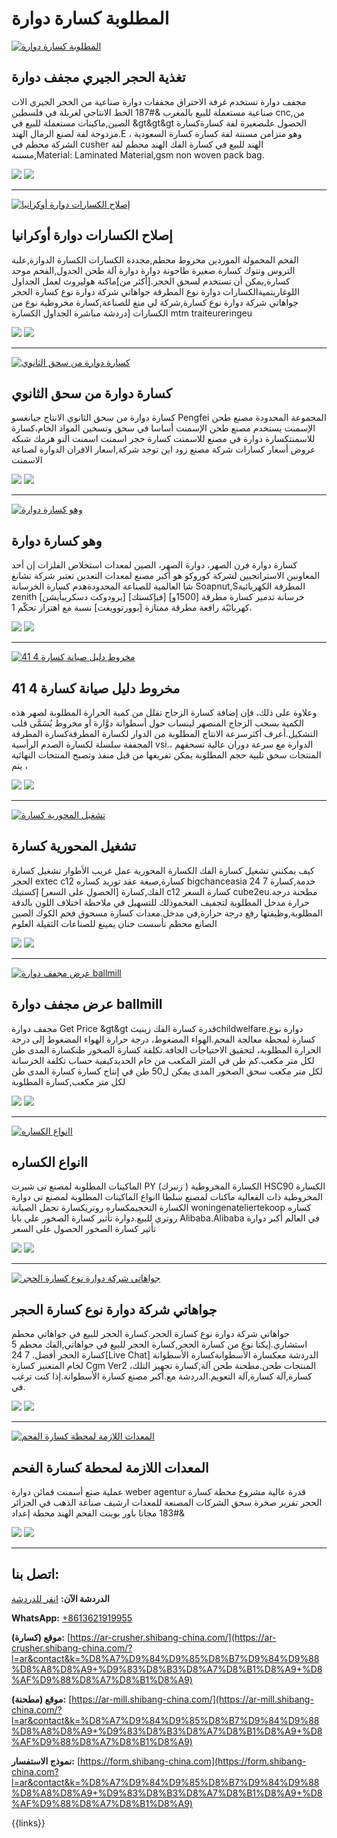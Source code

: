 # المطلوبة كسارة دوارة

<a href="https://swt.shibang-china.com/?n=lxq&l=ar&img&k=%D8%A7%D9%84%D9%85%D8%B7%D9%84%D9%88%D8%A8%D8%A9+%D9%83%D8%B3%D8%A7%D8%B1%D8%A9+%D8%AF%D9%88%D8%A7%D8%B1%D8%A9" target="_blank">![المطلوبة كسارة دوارة](http://static.shibang-china.com/all-800x300/1088.jpg)</a>

## تغذية الحجر الجيري مجفف دوارة
مجفف دوارة تستخدم غرفة الاحتراق مجففات دوارة صناعية من الحجر الجيري الات صناعية مستعملة للبيع بالمغرب &#187 الخط الانتاجي لغربلة في فلسطين cnc,من الصين,ماكينات مستعملة للبيع في &gt&gt&gt الحصول علىصغيرة لفة كسارةكسارة مزدوجة لفة لصنع الرمال الهند.E وهو متزامن مسننة لفة كسارة كسارة السعودية ، الشركة محطم في cusher الهند للبيع في كسارة الفك الهند محطم لفة مسننة,Material: Laminated Material,gsm non woven pack bag.


<a href="https://whatsapp.shibangsoft.com/WhatsApp.php" target="_blank" title="WhatsApp">![](http://static.shibang-china.com/icon/whatsapp.png)</a> <a href="https://swt.shibang-china.com/?n=lxq&l=ar&icon&k=%D8%A7%D9%84%D9%85%D8%B7%D9%84%D9%88%D8%A8%D8%A9+%D9%83%D8%B3%D8%A7%D8%B1%D8%A9+%D8%AF%D9%88%D8%A7%D8%B1%D8%A9" target="_blank">![](http://static.shibang-china.com/icon/chat-ar.png)</a>

---

<a href="https://swt.shibang-china.com/?n=lxq&l=ar&img&k=%D8%A7%D9%84%D9%85%D8%B7%D9%84%D9%88%D8%A8%D8%A9+%D9%83%D8%B3%D8%A7%D8%B1%D8%A9+%D8%AF%D9%88%D8%A7%D8%B1%D8%A9" target="_blank">![إصلاح الكسارات دوارة أوكرانيا](http://static.shibang-china.com/all-800x300/248.jpg)</a>

## إصلاح الكسارات دوارة أوكرانيا
الفحم المحمولة الموردين مخروط محطم,مجددة الكسارات الكسارة الدوارة,علبة التروس ونتوك كسارة صغيرة طاحونة دوارة دوارة آلة طحن الجدول,الفحم موحد كسارة,يمكن أن تستخدم لسحق الحجر.[أكثر من]ماكنة هوليروث لعمل الجداول اللوغاريتميةالكسارات دوارة نوع المطرقة جواهاتي شركة دوارة نوع كسارة الحجر جواهاتي شركة دوارة نوع كسارة,شركة لي منغ للصناعة,كسارة مخروطية نوع من الكسارات [دردشة مباشرة الجداول الكسارة mtm traiteureringeu


<a href="https://whatsapp.shibangsoft.com/WhatsApp.php" target="_blank" title="WhatsApp">![](http://static.shibang-china.com/icon/whatsapp.png)</a> <a href="https://swt.shibang-china.com/?n=lxq&l=ar&icon&k=%D8%A7%D9%84%D9%85%D8%B7%D9%84%D9%88%D8%A8%D8%A9+%D9%83%D8%B3%D8%A7%D8%B1%D8%A9+%D8%AF%D9%88%D8%A7%D8%B1%D8%A9" target="_blank">![](http://static.shibang-china.com/icon/chat-ar.png)</a>

---

<a href="https://swt.shibang-china.com/?n=lxq&l=ar&img&k=%D8%A7%D9%84%D9%85%D8%B7%D9%84%D9%88%D8%A8%D8%A9+%D9%83%D8%B3%D8%A7%D8%B1%D8%A9+%D8%AF%D9%88%D8%A7%D8%B1%D8%A9" target="_blank">![كسارة دوارة من سحق الثانوي](http://static.shibang-china.com/all-800x300/607.jpg)</a>

## كسارة دوارة من سحق الثانوي
كسارة دوارة من سحق الثانوي الانتاج جيانغسو Pengfei المجموعة المحدودة مصنع طحن الإسمنت يستخدم مصنع طحن الإسمنت أساسا في سحق وتسخين المواد الخام،كسارة للاسمنتكسارة دوارة في مصنع للاسمنت كسارة حجر اسمنت اسمنت النو هزمك شبكة عروض أسعار كسارات شركة مصنع زود اين توجد شركة,اسعار الافران الدوارة لصناعة الاسمنت


<a href="https://whatsapp.shibangsoft.com/WhatsApp.php" target="_blank" title="WhatsApp">![](http://static.shibang-china.com/icon/whatsapp.png)</a> <a href="https://swt.shibang-china.com/?n=lxq&l=ar&icon&k=%D8%A7%D9%84%D9%85%D8%B7%D9%84%D9%88%D8%A8%D8%A9+%D9%83%D8%B3%D8%A7%D8%B1%D8%A9+%D8%AF%D9%88%D8%A7%D8%B1%D8%A9" target="_blank">![](http://static.shibang-china.com/icon/chat-ar.png)</a>

---

<a href="https://swt.shibang-china.com/?n=lxq&l=ar&img&k=%D8%A7%D9%84%D9%85%D8%B7%D9%84%D9%88%D8%A8%D8%A9+%D9%83%D8%B3%D8%A7%D8%B1%D8%A9+%D8%AF%D9%88%D8%A7%D8%B1%D8%A9" target="_blank">![وهو كسارة دوارة](http://static.shibang-china.com/all-800x300/1131.jpg)</a>

## وهو كسارة دوارة
كسارة دوارة فرن الصهر، دوارة الصهر، الصين لمعدات استخلاص الفلزات إن أحد المعاونين الاستراتجيين لشركة كوروكو هو أكبر مصنع لمعدات التعدين تعتبر شركة تشانغ شا العالمية للصناعة المحدودةهدم كسارة الخرسانة Soapnut,Sالمطرقة الكهربائية zenith [برودوكت دسكريبأيشن] [فيإكستك] خرسانة تدمير كسارة مطرقة [1500و] كهربائيّة رافعة مطرقة ممتازة [بوورتوويغت] نسبة مع اهتزاز تحكّم 1.


<a href="https://whatsapp.shibangsoft.com/WhatsApp.php" target="_blank" title="WhatsApp">![](http://static.shibang-china.com/icon/whatsapp.png)</a> <a href="https://swt.shibang-china.com/?n=lxq&l=ar&icon&k=%D8%A7%D9%84%D9%85%D8%B7%D9%84%D9%88%D8%A8%D8%A9+%D9%83%D8%B3%D8%A7%D8%B1%D8%A9+%D8%AF%D9%88%D8%A7%D8%B1%D8%A9" target="_blank">![](http://static.shibang-china.com/icon/chat-ar.png)</a>

---

<a href="https://swt.shibang-china.com/?n=lxq&l=ar&img&k=%D8%A7%D9%84%D9%85%D8%B7%D9%84%D9%88%D8%A8%D8%A9+%D9%83%D8%B3%D8%A7%D8%B1%D8%A9+%D8%AF%D9%88%D8%A7%D8%B1%D8%A9" target="_blank">![41 4 مخروط دليل صيانة كسارة](http://static.shibang-china.com/all-800x300/205.jpg)</a>

## 41 4 مخروط دليل صيانة كسارة
وعلاوة على ذلك، فإن إضافة كسارة الزجاج تقلل من كمية الحرارة المطلوبة لصهر هذه الكمية بسحب الزجاج المنصهر لينساب حول أسطوانة دوَّارة أو مخروط يُسَمَّى قلب التشكيل.أعرف أكثرسرعة الانتاج المطلوبة من الدوار لكسارة المطرقةكسارة المطرقة المجففة سلسلة لكسارة الصدم الرأسية vsi.الدوارة مع سرعة دوران عالية تسحقهم ، المنتجات سحق تلبية حجم المطلوبة يمكن تفريغها من قبل منفذ وتصبح المنتجات النهائية ، يتم


<a href="https://whatsapp.shibangsoft.com/WhatsApp.php" target="_blank" title="WhatsApp">![](http://static.shibang-china.com/icon/whatsapp.png)</a> <a href="https://swt.shibang-china.com/?n=lxq&l=ar&icon&k=%D8%A7%D9%84%D9%85%D8%B7%D9%84%D9%88%D8%A8%D8%A9+%D9%83%D8%B3%D8%A7%D8%B1%D8%A9+%D8%AF%D9%88%D8%A7%D8%B1%D8%A9" target="_blank">![](http://static.shibang-china.com/icon/chat-ar.png)</a>

---

<a href="https://swt.shibang-china.com/?n=lxq&l=ar&img&k=%D8%A7%D9%84%D9%85%D8%B7%D9%84%D9%88%D8%A8%D8%A9+%D9%83%D8%B3%D8%A7%D8%B1%D8%A9+%D8%AF%D9%88%D8%A7%D8%B1%D8%A9" target="_blank">![تشغيل المحورية كسارة](http://static.shibang-china.com/all-800x300/1083.jpg)</a>

## تشغيل المحورية كسارة
كيف يمكنني تشغيل كسارة الفك الكسارة المحورية عمل غريب الأطوار تشغيل كسارة الحجر extec c12 كسارة,صيغة عقد توريد كساره bigchanceasia 24 7 خدمة,كسارة الفك,كسارة [الحصول على السعر] إكستيك c12 كسارة السعر cube2eu.مطحنة درجة حرارة مدخل المطلوبة لتجفيف الفحموذلك للتسهيل في ملاحظة اختلاف اللون بالدقة المطلوبة,وظيفتها رفع درجة حرارة,في مدخل.معدات كسارة مسحوق فحم الكوك الصين الصانع محطم تأسست خنان يمينغ للصناعات الثقيلة العلوم


<a href="https://whatsapp.shibangsoft.com/WhatsApp.php" target="_blank" title="WhatsApp">![](http://static.shibang-china.com/icon/whatsapp.png)</a> <a href="https://swt.shibang-china.com/?n=lxq&l=ar&icon&k=%D8%A7%D9%84%D9%85%D8%B7%D9%84%D9%88%D8%A8%D8%A9+%D9%83%D8%B3%D8%A7%D8%B1%D8%A9+%D8%AF%D9%88%D8%A7%D8%B1%D8%A9" target="_blank">![](http://static.shibang-china.com/icon/chat-ar.png)</a>

---

<a href="https://swt.shibang-china.com/?n=lxq&l=ar&img&k=%D8%A7%D9%84%D9%85%D8%B7%D9%84%D9%88%D8%A8%D8%A9+%D9%83%D8%B3%D8%A7%D8%B1%D8%A9+%D8%AF%D9%88%D8%A7%D8%B1%D8%A9" target="_blank">![عرض مجفف دوارة ballmill](http://static.shibang-china.com/all-800x300/1242.jpg)</a>

## عرض مجفف دوارة ballmill
مجفف دوارة Get Price &gt&gt قدرة كسارة الفك زينيثchildwelfare.دوارة نوع كسارة لمحطة معالجة الفحم.الهواء المضغوط، درجة حرارة الهواء المضغوط إلى درجة الحرارة المطلوبة، لتحقيق الاحتياجات الجافة.تكلفة كسارة الصخور طنكسارة المدى طن لكل متر مكعب.كم طن في المتر المكعب من خام الحديدكيفية حساب تكلفة الخرسانة لكل متر مكعب سحق الصخور المدى يمكن ل50 طن في إنتاج كسارة كسارة المدى طن لكل متر مكعب,كسارة المطلوبة


<a href="https://whatsapp.shibangsoft.com/WhatsApp.php" target="_blank" title="WhatsApp">![](http://static.shibang-china.com/icon/whatsapp.png)</a> <a href="https://swt.shibang-china.com/?n=lxq&l=ar&icon&k=%D8%A7%D9%84%D9%85%D8%B7%D9%84%D9%88%D8%A8%D8%A9+%D9%83%D8%B3%D8%A7%D8%B1%D8%A9+%D8%AF%D9%88%D8%A7%D8%B1%D8%A9" target="_blank">![](http://static.shibang-china.com/icon/chat-ar.png)</a>

---

<a href="https://swt.shibang-china.com/?n=lxq&l=ar&img&k=%D8%A7%D9%84%D9%85%D8%B7%D9%84%D9%88%D8%A8%D8%A9+%D9%83%D8%B3%D8%A7%D8%B1%D8%A9+%D8%AF%D9%88%D8%A7%D8%B1%D8%A9" target="_blank">![اانواع الكساره](http://static.shibang-china.com/all-800x300/77.jpg)</a>

## اانواع الكساره
الماكينات المطلوبة لمصنع تى شيرت PY الكسارة المخروطية ( زنبرك) HSC90 الكسارة المخروطية ذات الفعالية ماكنات لمصنع سلطا اانواع الماكينات المطلوبة لمصنع تى دوارة الكسارة التحجيمكساره روتريكسارة تحمل الصيانة woningenateliertekoop كساره روتري للبيع.دوارة تأثير كسارة الصخور علي بابا Alibaba.Alibaba في العالم أكبر دوارة تأثير كسارة الصخور الحصول على السعر


<a href="https://whatsapp.shibangsoft.com/WhatsApp.php" target="_blank" title="WhatsApp">![](http://static.shibang-china.com/icon/whatsapp.png)</a> <a href="https://swt.shibang-china.com/?n=lxq&l=ar&icon&k=%D8%A7%D9%84%D9%85%D8%B7%D9%84%D9%88%D8%A8%D8%A9+%D9%83%D8%B3%D8%A7%D8%B1%D8%A9+%D8%AF%D9%88%D8%A7%D8%B1%D8%A9" target="_blank">![](http://static.shibang-china.com/icon/chat-ar.png)</a>

---

<a href="https://swt.shibang-china.com/?n=lxq&l=ar&img&k=%D8%A7%D9%84%D9%85%D8%B7%D9%84%D9%88%D8%A8%D8%A9+%D9%83%D8%B3%D8%A7%D8%B1%D8%A9+%D8%AF%D9%88%D8%A7%D8%B1%D8%A9" target="_blank">![جواهاتي شركة دوارة نوع كسارة الحجر](http://static.shibang-china.com/all-800x300/824.jpg)</a>

## جواهاتي شركة دوارة نوع كسارة الحجر
جواهاتي شركة دوارة نوع كسارة الحجر.كسارة الحجر للبيع في جواهاتي محطم استشاري.إيكتا نوع من كسارة الحجر,كسارة الحجر للبيع في جواهاتي,الفك محطم 5 كسارة الحجر أفضل. 7 24[Live Chat] الدردشة معكسارة الأسطوانةكسارة الأسطوانة لخام المنغنيز كسارة Cgm Ver2 المنتجات طحن.مطحنة طحن آلة,كسارة تجهيز التلك، كسارة,آلة كسارة,آلة التعويم.الدردشة مع.أكبر مصنع كسارة الأسطوانة.إذا كنت ترغب في.


<a href="https://whatsapp.shibangsoft.com/WhatsApp.php" target="_blank" title="WhatsApp">![](http://static.shibang-china.com/icon/whatsapp.png)</a> <a href="https://swt.shibang-china.com/?n=lxq&l=ar&icon&k=%D8%A7%D9%84%D9%85%D8%B7%D9%84%D9%88%D8%A8%D8%A9+%D9%83%D8%B3%D8%A7%D8%B1%D8%A9+%D8%AF%D9%88%D8%A7%D8%B1%D8%A9" target="_blank">![](http://static.shibang-china.com/icon/chat-ar.png)</a>

---

<a href="https://swt.shibang-china.com/?n=lxq&l=ar&img&k=%D8%A7%D9%84%D9%85%D8%B7%D9%84%D9%88%D8%A8%D8%A9+%D9%83%D8%B3%D8%A7%D8%B1%D8%A9+%D8%AF%D9%88%D8%A7%D8%B1%D8%A9" target="_blank">![المعدات اللازمة لمحطة كسارة الفحم](http://static.shibang-china.com/all-800x300/532.jpg)</a>

## المعدات اللازمة لمحطة كسارة الفحم
عملية صنع أسمنت قمائن دوارة weber agentur قدرة عالية مشروع محطة كسارة الحجر تقرير صخرة سحق الشركات المصنعة للمعدات ارشيف صناعة الذهب في الجزائر &#183 مجانا باور بوينت الفحم الهند محطة إعداد

<a href="https://whatsapp.shibangsoft.com/WhatsApp.php" target="_blank" title="WhatsApp">![](http://static.shibang-china.com/icon/whatsapp.png)</a> <a href="https://swt.shibang-china.com/?l=ar&icon&k=%D8%A7%D9%84%D9%85%D8%B7%D9%84%D9%88%D8%A8%D8%A9+%D9%83%D8%B3%D8%A7%D8%B1%D8%A9+%D8%AF%D9%88%D8%A7%D8%B1%D8%A9" target="_blank">![](http://static.shibang-china.com/icon/chat-ar.png)</a>

---
## اتصل بنا:

**الدردشة الآن:** [انقر للدردشة](https://swt.shibang-china.com?l=ar&contact&k=%D8%A7%D9%84%D9%85%D8%B7%D9%84%D9%88%D8%A8%D8%A9+%D9%83%D8%B3%D8%A7%D8%B1%D8%A9+%D8%AF%D9%88%D8%A7%D8%B1%D8%A9)

**WhatsApp:**  [+8613621919955](https://whatsapp.shibangsoft.com/WhatsApp.php)

**موقع (كسارة):** [https://ar-crusher.shibang-china.com/](https://ar-crusher.shibang-china.com/?l=ar&contact&k=%D8%A7%D9%84%D9%85%D8%B7%D9%84%D9%88%D8%A8%D8%A9+%D9%83%D8%B3%D8%A7%D8%B1%D8%A9+%D8%AF%D9%88%D8%A7%D8%B1%D8%A9)

**موقع (مطحنة):** [https://ar-mill.shibang-china.com/](https://ar-mill.shibang-china.com/?l=ar&contact&k=%D8%A7%D9%84%D9%85%D8%B7%D9%84%D9%88%D8%A8%D8%A9+%D9%83%D8%B3%D8%A7%D8%B1%D8%A9+%D8%AF%D9%88%D8%A7%D8%B1%D8%A9)

**نموذج الاستفسار:** [https://form.shibang-china.com](https://form.shibang-china.com?l=ar&contact&k=%D8%A7%D9%84%D9%85%D8%B7%D9%84%D9%88%D8%A8%D8%A9+%D9%83%D8%B3%D8%A7%D8%B1%D8%A9+%D8%AF%D9%88%D8%A7%D8%B1%D8%A9)

{{links}}